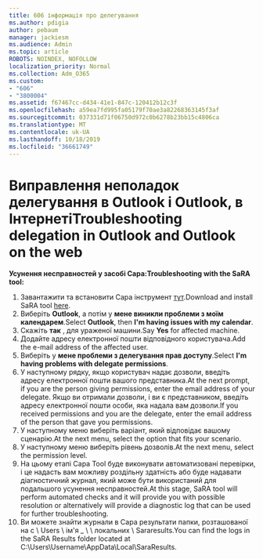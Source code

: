 ```yaml
---
title: 606 інформація про делегування
ms.author: pdigia
author: pebaum
manager: jackiesm
ms.audience: Admin
ms.topic: article
ROBOTS: NOINDEX, NOFOLLOW
localization_priority: Normal
ms.collection: Adm_O365
ms.custom:
- "606"
- "3800004"
ms.assetid: f67467cc-d434-41e1-847c-120412b12c3f
ms.openlocfilehash: a59ea7fd995fa05179f70ae3a82268363145f3af
ms.sourcegitcommit: 037331d71f06750d972c0b6278b23bb15c4806ca
ms.translationtype: MT
ms.contentlocale: uk-UA
ms.lasthandoff: 10/18/2019
ms.locfileid: "36661749"
---
```

# <a name="troubleshooting-delegation-in-outlook-and-outlook-on-the-web"></a><span data-ttu-id="298c2-102">Виправлення неполадок делегування в Outlook і Outlook, в Інтернеті</span><span class="sxs-lookup"><span data-stu-id="298c2-102">Troubleshooting delegation in Outlook and Outlook on the web</span></span>

<span data-ttu-id="298c2-103">**Усунення несправностей у засобі Сара:**</span><span class="sxs-lookup"><span data-stu-id="298c2-103">**Troubleshooting with the SaRA tool:**</span></span>

1. <span data-ttu-id="298c2-104">Завантажити та встановити Сара інструмент [тут](https://aka.ms/SaRA-SkypeForBusinessSignIn).</span><span class="sxs-lookup"><span data-stu-id="298c2-104">Download and install SaRA tool [here](https://aka.ms/SaRA-SkypeForBusinessSignIn).</span></span>
1. <span data-ttu-id="298c2-105">Виберіть **Outlook**, а потім у **мене виникли проблеми з моїм календарем**.</span><span class="sxs-lookup"><span data-stu-id="298c2-105">Select **Outlook**, then **I'm having issues with my calendar**.</span></span>
1. <span data-ttu-id="298c2-106">Скажіть **так** , для ураженої машини.</span><span class="sxs-lookup"><span data-stu-id="298c2-106">Say **Yes** for affected machine.</span></span>
1. <span data-ttu-id="298c2-107">Додайте адресу електронної пошти відповідного користувача.</span><span class="sxs-lookup"><span data-stu-id="298c2-107">Add the e-mail address of the affected user.</span></span>
1. <span data-ttu-id="298c2-108">Виберіть у **мене проблеми з делегування прав доступу**.</span><span class="sxs-lookup"><span data-stu-id="298c2-108">Select **I'm having problems with delegate permissions**.</span></span>
1. <span data-ttu-id="298c2-109">У наступному рядку, якщо користувач надає дозволи, введіть адресу електронної пошти вашого представника.</span><span class="sxs-lookup"><span data-stu-id="298c2-109">At the next prompt, if you are the person giving permissions, enter the email address of your delegate.</span></span> <span data-ttu-id="298c2-110">Якщо ви отримали дозволи, і ви є представником, введіть адресу електронної пошти особи, яка надала вам дозволи.</span><span class="sxs-lookup"><span data-stu-id="298c2-110">If you received permissions and you are the delegate, enter the email address of the person that gave you permissions.</span></span>
1. <span data-ttu-id="298c2-111">У наступному меню виберіть варіант, який відповідає вашому сценарію.</span><span class="sxs-lookup"><span data-stu-id="298c2-111">At the next menu, select the option that fits your scenario.</span></span>
1. <span data-ttu-id="298c2-112">У наступному меню виберіть рівень дозволів.</span><span class="sxs-lookup"><span data-stu-id="298c2-112">At the next menu, select the permission level.</span></span>
1. <span data-ttu-id="298c2-113">На цьому етапі Сара Tool буде виконувати автоматизовані перевірки, і це надасть вам можливу роздільну здатність або буде надавати діагностичний журнал, який може бути використаний для подальшого усунення несправностей.</span><span class="sxs-lookup"><span data-stu-id="298c2-113">At this stage, SaRA tool will perform automated checks and it will provide you with possible resolution or alternatively will provide a diagnostic log that can be used for further troubleshooting.</span></span>
1. <span data-ttu-id="298c2-114">Ви можете знайти журнали в Сара результати папки, розташованої на c \ Users \ ім'я _ \ \ локальних \ Sararesults.</span><span class="sxs-lookup"><span data-stu-id="298c2-114">You can find the logs in the SaRA Results folder located at C:\Users\Username\AppData\Local\SaraResults.</span></span>
